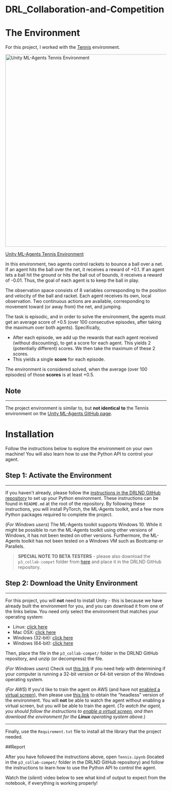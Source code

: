 # DRL_Collaboration-and-Competition


<div class="_main--content-container--ILkoI"><div><div class="index--container--2OwOl"><div class="index--atom--lmAIo layout--content--3Smmq"><div class="ltr"><div class="index-module--markdown--2MdcR ureact-markdown "><h1 id="the-environment">The Environment</h1>
</div></div><span></span></div></div></div><div><div class="index--container--2OwOl"><div class="index--atom--lmAIo layout--content--3Smmq"><div class="ltr"><div class="index-module--markdown--2MdcR ureact-markdown "><p>For this project, I worked with the <a target="_blank" href="https://github.com/Unity-Technologies/ml-agents/blob/master/docs/Learning-Environment-Examples.md#tennis">Tennis</a> environment.  </p>
  
</div></div><span></span></div></div></div><div><div class="index--container--2OwOl"><div class="index--atom--lmAIo layout--content--3Smmq"><div><a href="#" class="image-atom--image-atom--1XDdu"><div class="index--image-atom-content--YoZVu"><div class="index--image-and-annotations-container--1o6QP"><img src="https://s3.amazonaws.com/video.udacity-data.com/topher/2018/May/5af7955a_tennis/tennis.png" alt="Unity ML-Agents Tennis Environment" width="600px" class="index--image--1wh9w"></div><div class="index--caption--34paT"><div class="index-module--markdown--2MdcR ureact-markdown "><p>Unity ML-Agents Tennis Environment</p>
</div></div></div></a></div><span></span></div></div></div><div><div class="index--container--2OwOl"><div class="index--atom--lmAIo layout--content--3Smmq"><div class="ltr"><div class="index-module--markdown--2MdcR ureact-markdown "><p>In this environment, two agents control rackets to bounce a ball over a net. If an agent hits the ball over the net, it receives a reward of +0.1.  If an agent lets a ball hit the ground or hits the ball out of bounds, it receives a reward of -0.01.  Thus, the goal of each agent is to keep the ball in play.</p>
<p>The observation space consists of 8 variables corresponding to the position and velocity of the ball and racket. Each agent receives its own, local observation.  Two continuous actions are available, corresponding to movement toward (or away from) the net, and jumping. </p>
<p>The task is episodic, and in order to solve the environment, the agents must get an average score of +0.5 (over 100 consecutive episodes, after taking the maximum over both agents). Specifically,</p>
<ul>
<li>After each episode, we add up the rewards that each agent received (without discounting), to get a score for each agent. This yields 2 (potentially different) scores. We then take the maximum of these 2 scores.</li>
<li>This yields a single <strong>score</strong> for each episode.</li>
</ul>
<p>The environment is considered solved, when the average (over 100 episodes) of those <strong>scores</strong> is at least +0.5.</p>
<h2 id="note">Note</h2>
<hr>
<p>The project environment is similar to, but <strong>not identical to</strong> the Tennis environment on the <a target="_blank" href="https://github.com/Unity-Technologies/ml-agents/blob/master/docs/Learning-Environment-Examples.md">Unity ML-Agents GitHub page</a>.  </p>
</div></div><span></span></div></div></div></div>


<div class="_main--content-container--ILkoI"><div><div class="index--container--2OwOl"><div class="index--atom--lmAIo layout--content--3Smmq"><div class="ltr"><div class="index-module--markdown--2MdcR ureact-markdown "><h1 id="the-environment">Installation </h1>
</div></div><span></span></div></div></div><div><div class="index--container--2OwOl"><div class="index--atom--lmAIo layout--content--3Smmq"><div class="ltr"><div class="index-module--markdown--2MdcR ureact-markdown "><p>Follow the instructions below to explore the environment on your own machine!  You will also learn how to use the Python API to control your agent.</p>
<h2 id="step-1-activate-the-environment">Step 1: Activate the Environment</h2>
<hr>
<p>If you haven't already, please follow the <a target="_blank" href="https://github.com/udacity/deep-reinforcement-learning#dependencies">instructions in the DRLND GitHub repository</a> to set up your Python environment.  These instructions can be found in <code>README.md</code> at the root of the repository.  By following these instructions, you will install PyTorch, the ML-Agents toolkit, and a few more Python packages required to complete the project.</p>
<p>(<em>For Windows users</em>) The ML-Agents toolkit supports Windows 10. While it might be possible to run the ML-Agents toolkit using other versions of Windows, it has not been tested on other versions. Furthermore, the ML-Agents toolkit has not been tested on a Windows VM such as Bootcamp or Parallels.  </p>
<blockquote>
<p><strong>SPECIAL NOTE TO BETA TESTERS</strong> - please also download the <code>p3_collab-compet</code> folder from <a target="_blank" href="https://s3-us-west-1.amazonaws.com/udacity-drlnd/tmp/p3_collab-compet.zip">here</a> and place it in the DRLND GitHub repository.</p>
</blockquote>
<h2 id="step-2-download-the-unity-environment">Step 2: Download the Unity Environment</h2>
<hr>
<p>For this project, you will <strong>not</strong> need to install Unity - this is because we have already built the environment for you, and you can download it from one of the links below.  You need only select the environment that matches your operating system:</p>
<ul>
<li>Linux: <a target="_blank" href="https://s3-us-west-1.amazonaws.com/udacity-drlnd/P3/Tennis/Tennis_Linux.zip">click here</a></li>
<li>Mac OSX: <a target="_blank" href="https://s3-us-west-1.amazonaws.com/udacity-drlnd/P3/Tennis/Tennis.app.zip">click here</a></li>
<li>Windows (32-bit): <a target="_blank" href="https://s3-us-west-1.amazonaws.com/udacity-drlnd/P3/Tennis/Tennis_Windows_x86.zip">click here</a></li>
<li>Windows (64-bit): <a target="_blank" href="https://s3-us-west-1.amazonaws.com/udacity-drlnd/P3/Tennis/Tennis_Windows_x86_64.zip">click here</a></li>
</ul>
<p>Then, place the file in the <code>p3_collab-compet/</code> folder in the DRLND GitHub repository, and unzip (or decompress) the file.</p>
<p>(<em>For Windows users</em>) Check out <a target="_blank" href="https://support.microsoft.com/en-us/help/827218/how-to-determine-whether-a-computer-is-running-a-32-bit-version-or-64">this link</a> if you need help with determining if your computer is running a 32-bit version or 64-bit version of the Windows operating system.</p>
<p>(<em>For AWS</em>) If you'd like to train the agent on AWS (and have not <a target="_blank" href="https://github.com/Unity-Technologies/ml-agents/blob/master/docs/Training-on-Amazon-Web-Service.md">enabled a virtual screen</a>), then please use <a target="_blank" href="https://s3-us-west-1.amazonaws.com/udacity-drlnd/P3/Tennis/Tennis_Linux_NoVis.zip">this link</a> to obtain the "headless" version of the environment.  You will <strong>not</strong> be able to watch the agent without enabling a virtual screen, but you will be able to train the agent.  (<em>To watch the agent, you should follow the instructions to <a target="_blank" href="https://github.com/Unity-Technologies/ml-agents/blob/master/docs/Training-on-Amazon-Web-Service.md">enable a virtual screen</a>, and then download the environment for the <strong>Linux</strong> operating system above.</em>)</p>
<hr>
 </p>
  
 <p>Finally, use the <code>Requirement.txt</code> file to install all the library that the project needed.  </p>
  
</div></div><span></span></div></div></div></div>


##Report

<p>After you have followed the instructions above, open <code>Tennis.ipynb</code> (located in the <code>p3_collab-compet/</code> folder in the DRLND GitHub repository) and follow the instructions to learn how to use the Python API to control the agent.</p>
<p>Watch the (<em>silent</em>) video below to see what kind of output to expect from the notebook, if everything is working properly! 
